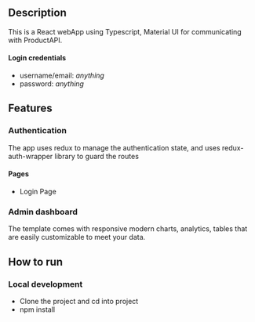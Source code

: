 ## Description

This is a React webApp using Typescript, Material UI for communicating with ProductAPI.

#### Login credentials

- username/email: _anything_
- password: _anything_

## Features

### Authentication

The app uses redux to manage the authentication state, and uses redux-auth-wrapper library to guard the routes

#### Pages

- Login Page

### Admin dashboard

The template comes with responsive modern charts, analytics, tables that are easily customizable to meet your data.

## How to run

### Local development

- Clone the project and cd into project
- npm install
